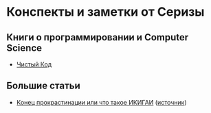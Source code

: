 # Конспекты и заметки от Серизы
## Книги о программировании и Computer Science
* [Чистый Код](CleanCode/README.md)

## Большие статьи
* [Конец прокрастинации или что такое ИКИГАИ](https://github.com/Seryiza/StudentNotes/blob/master/Articles/%D0%9A%D0%BE%D0%BD%D0%B5%D1%86%D0%9F%D1%80%D0%BE%D0%BA%D1%80%D0%B0%D1%81%D1%82%D0%B8%D0%BD%D0%B0%D1%86%D0%B8%D0%B8%D0%98%D0%BB%D0%B8%D0%A7%D1%82%D0%BE%D0%A2%D0%B0%D0%BA%D0%BE%D0%B5%D0%98%D0%9A%D0%98%D0%93%D0%90%D0%98.md) ([источник](https://habrahabr.ru/company/oleg-bunin/blog/352072))